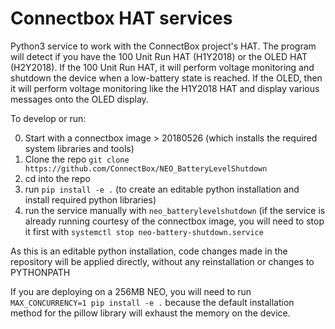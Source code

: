 # Connectbox HAT services

Python3 service to work with the ConnectBox project's HAT. The program will detect if you have the 100 Unit Run HAT (H1Y2018) or the OLED HAT (H2Y2018).  If the 100 Unit Run HAT, it will perform voltage monitoring and shutdown the device when a low-battery state is reached. If the OLED, then it will perform voltage monitoring like the H1Y2018 HAT and display various messages onto the OLED display.

To develop or run:

0. Start with a connectbox image > 20180526 (which installs the required system libraries and tools)
1. Clone the repo `git clone https://github.com/ConnectBox/NEO_BatteryLevelShutdown`
2. cd into the repo
3. run `pip install -e .`  (to create an editable python installation and install required python libraries)
4. run the service manually with `neo_batterylevelshutdown` (if the service is already running courtesy of the connectbox image, you will need to stop it first with `systemctl stop neo-battery-shutdown.service`

As this is an editable python installation, code changes made in the repository will be applied directly, without any reinstallation or changes to PYTHONPATH

If you are deploying on a 256MB NEO, you will need to run `MAX_CONCURRENCY=1 pip install -e .` because the default installation method for the pillow library will exhaust the memory on the device.
